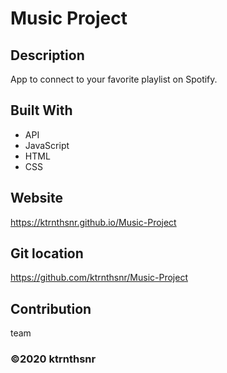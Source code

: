 ﻿# Music Project

## Description
App to connect to your favorite playlist on Spotify.

## Built With
* API
* JavaScript
* HTML
* CSS


## Website
https://ktrnthsnr.github.io/Music-Project

## Git location
https://github.com/ktrnthsnr/Music-Project

## Contribution
team

### ©️2020 ktrnthsnr
